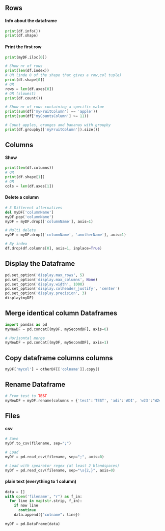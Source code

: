 ## Rows
#### Info about the dataframe
```python
print(df.info())
print(df.shape)
```

#### Print the first row
```python
print(myDF.iloc[0])

# Show nr of rows
print(len(df.index))
# OR (inde 0 of the shape that gives a row,col tuple)
print(df.shape[0])
# OR
rows = len(df.axes[0])
# OR (slowest)
print(df.count())

# Show nr of rows containing a specific value
print(sum(df['myFruitColumn'] == 'apple'))
print(sum(df['myCountsColumn'] >= 11))

# Count apples, oranges and bananas with groupby
print(df.groupby(['myFruitColumn']).size())
```

## Columns
#### Show
```python
print(len(df.columns))
# OR
print(df.shape[1])
# OR
cols = len(df.axes[1])
```


#### Delete a column
```python
# 3 Different alternatives
del myDF['columnName']
myDF.pop('columnName')
myDF = myDF.drop(['columnName'], axis=1)

# Multi delete
myDF = myDF.drop(['columnName', 'anotherName'], axis=1)

# By index
df.drop(df.columns[0], axis=1, inplace=True)
```

## Display the Dataframe
```python
pd.set_option('display.max_rows', 5)
pd.set_option('display.max_columns', None)
pd.set_option('display.width', 1000)
pd.set_option('display.colheader_justify', 'center')
pd.set_option('display.precision', 3)
display(myDF)
```
## Merge identical column Dataframes
```python
import pandas as pd
myNewDF = pd.concat[(myDF, mySecondDF], axis=0)

# Horisontal merge
myNewDF = pd.concat[(myDF, mySecondDF], axis=1)
```

## Copy dataframe columns columns
```python
myDF['mycol'] = otherDF[['colname']].copy()
```


## Rename Dataframe
```python
# From test to TEST
myNewDF = myDF.rename(columns = {'test':'TEST', 'adi':'ADI', 'w23':'W24'}, inplace = True)
```

## Files
#### csv
```python
# Save
myDf.to_csv(filename, sep=";")

# Load
myDf = pd.read_csv(filename, sep=";", axis=0)

# Load with spearator regex (at least 2 blandspaces)
myDf = pd.read_csv(filename, sep="\s{2,}", axis=0)

```
#### plain text (everything to 1 column)
```python
data = []
with open('filename', "r") as f_in:
  for line in map(str.strip, f_in):
    if now line
      continue
    data.append({"colname": line})
    
myDF = pd.DataFrame(data)

```
                              

